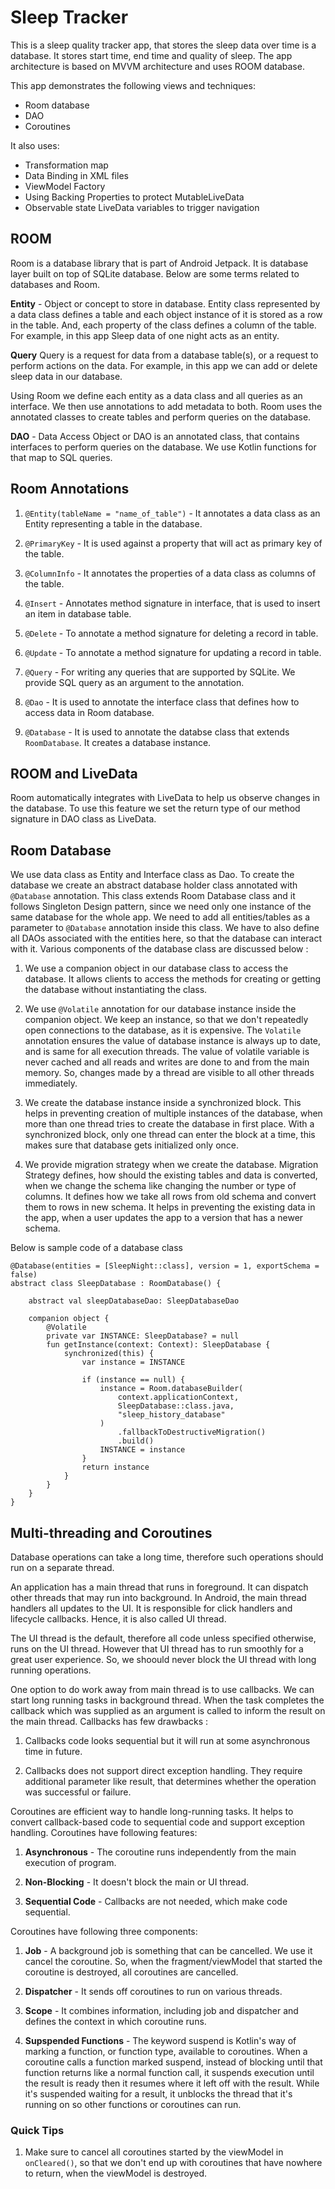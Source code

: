 # Sleep Tracker #
This is a sleep quality tracker app, that stores the sleep data over time is a database. It stores start time, end time and quality of sleep. The app architecture is based on MVVM architecture and uses ROOM database.

This app demonstrates the following views and techniques:
* Room database
* DAO
* Coroutines

It also uses:
* Transformation map
* Data Binding in XML files
* ViewModel Factory
* Using Backing Properties to protect MutableLiveData
* Observable state LiveData variables to trigger navigation

## ROOM ##
Room is a database library that is part of Android Jetpack. It is database layer built on top of SQLite database. Below are some terms related to databases and Room.

**Entity** - Object or concept to store in database. Entity class represented by a data class defines a table and each object instance of it is stored as a row in the table. And, each property of the class defines a column of the table.
For example, in this app Sleep data of one night acts as an entity.

**Query**
Query is a request for data from a database table(s), or a request to perform actions on the data.
For example, in this app we can add or delete sleep data in our database. 

Using Room we define each entity as a data class and all queries as an interface. We then use annotations to add metadata to both. Room uses the annotated classes to create tables and perform queries on the database.

**DAO** - Data Access Object or DAO is an annotated class, that contains interfaces to perform queries on the database. We use Kotlin functions for that map to SQL queries.

## Room Annotations ##
1. `@Entity(tableName = "name_of_table")` - It annotates a data class as an Entity representing a table in the database. 

2. `@PrimaryKey` - It is used against a property that will act as primary key of the table.

3. `@ColumnInfo` - It annotates the properties of a data class as columns of the table.

4. `@Insert` - Annotates method signature in interface, that is used to insert an item in database table.

5. `@Delete` - To annotate a method signature for deleting a record in table.

6. `@Update` - To annotate a method signature for updating a record in table.

7. `@Query` - For writing   any queries that are supported by SQLite. We provide SQL query as an argument to the annotation.

8. `@Dao` - It is used to annotate the interface class that defines how to access data in Room database.

9. `@Database` - It is used to annotate the databse class that extends `RoomDatabase`. It creates a database instance.

## ROOM and LiveData ##
Room automatically integrates with LiveData to help us observe changes in the database. To use this feature we set the return type of our method signature in DAO class as LiveData.

## Room Database ##
We use data class as Entity and Interface class as Dao. To create the database we create an abstract database holder class annotated with `@Database` annotation. This class extends Room Database class and it follows Singleton Design pattern, since we need only one instance of the same database for the whole app. We need to add all entities/tables as a parameter to `@Database` annotation inside this class. We have to also define all DAOs associated with the entities here, so that the database can interact with it. Various components of the database class are discussed below : 

1. We use a companion object in our database class to access the database. It allows clients to access the methods for creating or getting the database without instantiating the class.

2. We use `@Volatile` annotation for our database instance inside the companion object. We keep an instance, so that we don't repeatedly open connections to the database, as it is expensive. The `Volatile` annotation ensures the value of database instance is always up to date, and is same for all execution threads. The value of volatile variable is never cached and all reads and writes are done to and from the main memory. So, changes made by a thread are visible to all other threads immediately.

3. We create the database instance inside a synchronized block. This helps in preventing creation of multiple instances of the database, when more than one thread tries to create the database in first place. With a synchronized block, only one thread can enter the block at a time, this makes sure that database gets initialized only once.

4. We provide migration strategy when we create the database. Migration Strategy defines, how should the existing tables and data is converted, when we change the schema like changing the number or type of columns. It defines how we take all rows from old schema and convert them to rows in new schema. It helps in preventing the existing data in the app, when a user updates the app to a version that has a newer schema. 

Below is sample code of a database class

```
@Database(entities = [SleepNight::class], version = 1, exportSchema = false)
abstract class SleepDatabase : RoomDatabase() {

    abstract val sleepDatabaseDao: SleepDatabaseDao

    companion object {
        @Volatile
        private var INSTANCE: SleepDatabase? = null
        fun getInstance(context: Context): SleepDatabase {
            synchronized(this) {
                var instance = INSTANCE

                if (instance == null) {
                    instance = Room.databaseBuilder(
                        context.applicationContext,
                        SleepDatabase::class.java,
                        "sleep_history_database"
                    )
                        .fallbackToDestructiveMigration()
                        .build()
                    INSTANCE = instance
                }
                return instance
            }
        }
    }
}
```

## Multi-threading and Coroutines ##

Database operations can take a long time, therefore such operations should run on a separate thread.

An application has a main thread that runs in foreground. It can dispatch other threads that may run into background. In Android, the main thread handlers all updates to the UI. It is responsible for click handlers and lifecycle callbacks. Hence, it is also called UI thread.

The UI thread is the default, therefore all code unless specified otherwise, runs on the UI thread. However that UI thread has to run smoothly for a great user experience. So, we shoould never block the UI thread with long running operations.

One option to do work away from main thread is to use callbacks. We can start long running tasks in background thread. When the task completes the callback which was supplied as an argument is called to inform the result on the main thread. Callbacks has few drawbacks :

1. Callbacks code looks sequential but it will run at some asynchronous time in future.

2. Callbacks does not support direct exception handling. They require additional parameter like result, that determines whether the operation was successful or failure.

Coroutines are efficient way to handle long-running tasks. It helps to convert callback-based code to sequential code and support exception handling. Coroutines have following features:

1. **Asynchronous** - The coroutine runs independently from the main execution of program.

2. **Non-Blocking** - It doesn't block the main or UI thread.

3. **Sequential Code** - Callbacks are not needed, which make code sequential.

Coroutines have following three components:

1. **Job** - A background job is something that can be cancelled. We use it cancel the coroutine. So, when the fragment/viewModel that started the coroutine is destroyed, all coroutines are cancelled.

2. **Dispatcher** - It sends off coroutines to run on various threads.

3. **Scope** - It combines information, including job and dispatcher and defines the context in which coroutine runs.

4. **Supspended Functions** - The keyword suspend is Kotlin's way of marking a function, or function type, available to coroutines. When a coroutine calls a function marked suspend, instead of blocking until that function returns like a normal function call, it suspends execution until the result is ready then it resumes where it left off with the result. While it's suspended waiting for a result, it unblocks the thread that it's running on so other functions or coroutines can run.

### Quick Tips ###
1. Make sure to cancel all coroutines started by the viewModel in `onCleared()`, so that we don't end up with coroutines that have nowhere to return, when the viewModel is destroyed.

